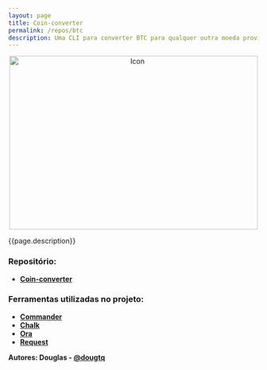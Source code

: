 ```yaml
---
layout: page
title: Coin-converter
permalink: /repos/btc
description: Uma CLI para converter BTC para qualquer outra moeda provida.
---
```


<div align="center">
  <img src="https://i.imgur.com/N8Wyr45.gif" alt="Icon" width="500" height="350">
</div>

{{page.description}}

### Repositório:
- **[Coin-converter](https://github.com/Area-16/coin-converter)**

### Ferramentas utilizadas no projeto:
- **[Commander](https://github.com/tj/commander.js/)**
- **[Chalk](https://github.com/chalk/chalk)**
- **[Ora](https://github.com/sindresorhus/ora)**
- **[Request](https://github.com/request/request)**


**Autores: Douglas - [@dougtq](https://github.com/dougtq)**
